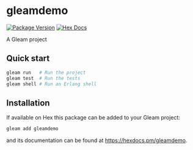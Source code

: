 # gleamdemo

[![Package Version](https://img.shields.io/hexpm/v/gleamdemo)](https://hex.pm/packages/gleamdemo)
[![Hex Docs](https://img.shields.io/badge/hex-docs-ffaff3)](https://hexdocs.pm/gleamdemo/)

A Gleam project

## Quick start

```sh
gleam run   # Run the project
gleam test  # Run the tests
gleam shell # Run an Erlang shell
```

## Installation

If available on Hex this package can be added to your Gleam project:

```sh
gleam add gleamdemo
```

and its documentation can be found at <https://hexdocs.pm/gleamdemo>.
